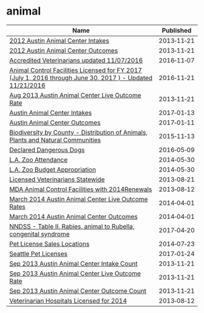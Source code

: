 # animal

Name | Published
---- | ---------
[2012 Austin Animal Center Intakes](../datasets/3ghn-wv5a.md) | 2013&#x2011;11&#x2011;21
[2012 Austin Animal Center Outcomes](../datasets/yrpa-wmth.md) | 2013&#x2011;11&#x2011;21
[Accredited Veterinarians updated 11/07/2016](../datasets/4zej-knfm.md) | 2016&#x2011;11&#x2011;07
[Animal Control Facilities Licensed for FY 2017 (July 1, 2016 through June 30, 2017 ) - Updated 11/21/2016](../datasets/7ntz-mz5d.md) | 2016&#x2011;11&#x2011;21
[Aug 2013 Austin Animal Center Live Outcome Rate](../datasets/4sv9-5zm8.md) | 2013&#x2011;11&#x2011;21
[Austin Animal Center Intakes](../datasets/wter-evkm.md) | 2017&#x2011;01&#x2011;13
[Austin Animal Center Outcomes](../datasets/9t4d-g238.md) | 2017&#x2011;01&#x2011;11
[Biodiversity by County - Distribution of Animals, Plants and Natural Communities](../datasets/tk82-7km5.md) | 2015&#x2011;11&#x2011;13
[Declared Dangerous Dogs](../datasets/ykw4-j3aj.md) | 2016&#x2011;05&#x2011;09
[L.A. Zoo Attendance](../datasets/3gwn-arjr.md) | 2014&#x2011;05&#x2011;30
[L.A. Zoo Budget Appropriation](../datasets/jpdu-8y8k.md) | 2014&#x2011;05&#x2011;30
[Licensed Veterinarians Statewide](../datasets/57p3-3mwi.md) | 2013&#x2011;08&#x2011;21
[MDA Animal Control Facilities with 2014Renewals](../datasets/i5tt-hvfv.md) | 2013&#x2011;08&#x2011;12
[March 2014 Austin Animal Center Live Outcome Rates](../datasets/7kz2-qyez.md) | 2014&#x2011;04&#x2011;01
[March 2014 Austin Animal Center Outcomes](../datasets/krsq-4num.md) | 2014&#x2011;04&#x2011;01
[NNDSS - Table II. Rabies, animal to Rubella, congenital syndrome](../datasets/scxv-4u4u.md) | 2017&#x2011;04&#x2011;20
[Pet License Sales Locations](../datasets/mwyh-gr8i.md) | 2014&#x2011;07&#x2011;23
[Seattle Pet Licenses](../datasets/jguv-t9rb.md) | 2017&#x2011;01&#x2011;24
[Sep 2013 Austin Animal Center Intake Count](../datasets/ba4t-mrbm.md) | 2013&#x2011;11&#x2011;21
[Sep 2013 Austin Animal Center Live Outcome Rate](../datasets/vzty-yezt.md) | 2013&#x2011;11&#x2011;21
[Sep 2013 Austin Animal Center Outcome Count](../datasets/drnt-j5qy.md) | 2013&#x2011;11&#x2011;21
[Veterinarian Hospitals Licensed for 2014](../datasets/cnpw-2a6b.md) | 2013&#x2011;08&#x2011;12


